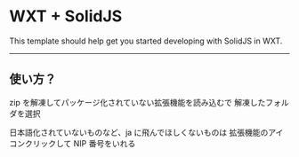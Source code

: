 # WXT + SolidJS

This template should help get you started developing with SolidJS in WXT.

---

## 使い方？

zip を解凍してパッケージ化されていない拡張機能を読み込むで
解凍したフォルダを選択

日本語化されていないものなど、ja に飛んでほしくないものは
拡張機能のアイコンクリックして NIP 番号をいれる
